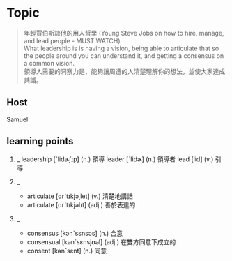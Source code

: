 # Topic

> 年輕賈伯斯談他的用人哲學 (Young Steve Jobs on how to hire, manage, and lead people - MUST WATCH)<br>
> What leadership is is having a vision, being able to articulate that so the people around you can understand it, and getting a consensus on a common vision.<br>
> 領導人需要的洞察力是，能夠讓周遭的人清楚理解你的想法，並使大家達成共識。<br>

## Host
Samuel

## learning points
1. _
    leadership  [ˋlidɚʃɪp]  (n.)  領導
    leader  [ˋlidɚ]  (n.)  領導者
    lead  [lid]  (v.)  引導

2. _
    * articulate  [ɑrˋtɪkjə͵let]  (v.)  清楚地講話
    * articulate  [ɑrˋtɪkjəlɪt]  (adj.)  善於表達的

3. _
    * consensus  [kənˋsɛnsəs]  (n.)  合意
    * consensual  [kənˋsɛnsjʊəl]  (adj.)  在雙方同意下成立的
    * consent  [kənˋsɛnt]  (n.)  同意